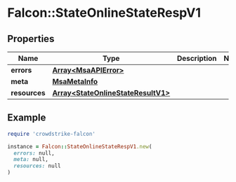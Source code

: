 # Falcon::StateOnlineStateRespV1

## Properties

| Name | Type | Description | Notes |
| ---- | ---- | ----------- | ----- |
| **errors** | [**Array&lt;MsaAPIError&gt;**](MsaAPIError.md) |  |  |
| **meta** | [**MsaMetaInfo**](MsaMetaInfo.md) |  |  |
| **resources** | [**Array&lt;StateOnlineStateResultV1&gt;**](StateOnlineStateResultV1.md) |  |  |

## Example

```ruby
require 'crowdstrike-falcon'

instance = Falcon::StateOnlineStateRespV1.new(
  errors: null,
  meta: null,
  resources: null
)
```

